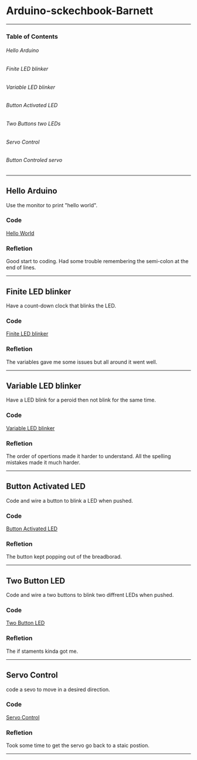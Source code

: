 # Arduino-sckechbook-Barnett
---
### Table of Contents

###### Hello Arduino

###### Finite LED blinker

###### Variable LED blinker

###### Button Activated LED

###### Two Buttons two LEDs

###### Servo Control

###### Button Controled servo



---
## Hello Arduino

Use the monitor to print "hello world".

### Code 
[Hello World](https://create.arduino.cc/editor/wbarnett/49148fc3-9480-4dba-9c02-c4ca2001703a/preview)

### Refletion
Good start to coding. Had some trouble remembering the semi-colon at the end of lines.

---

## Finite LED blinker

Have a count-down clock that blinks the LED.

### Code 
[Finite LED blinker](https://create.arduino.cc/editor/wbarnett/6a349bd3-ffad-4e96-ba48-023711feee24/preview)

### Refletion
The variables gave me some issues but all around it went well.

---

## Variable LED blinker

Have a LED blink for a peroid then not blink for the same time.

### Code 
[Variable LED blinker](https://create.arduino.cc/editor/wbarnett/36d9e2c4-c8fb-4244-852d-a021af18ee4d/preview)

### Refletion
The order of opertions made it harder to understand. All the spelling mistakes made it much harder.

---

## Button Activated LED

Code and wire a button to blink a LED when pushed.

### Code
[Button Activated LED](https://create.arduino.cc/editor/wbarnett/0ed824cb-0e50-45d4-b617-9abe279a898f/preview)

### Refletion
The button kept popping out of the breadborad. 


---

## Two Button LED

Code and wire a two buttons to blink two diffrent LEDs when pushed.

### Code
[Two Button LED](https://create.arduino.cc/editor/wbarnett/82b2ad86-b51d-4cf1-9df0-bc5ae980902b/preview)

### Refletion
The if staments kinda got me.

---

## Servo Control

code a sevo to move in a desired direction.

### Code
[Servo Control](https://create.arduino.cc/editor/wbarnett/562697cc-5d9a-4846-beda-99c7c29d302b)

### Refletion
Took some time to get the servo go back to a staic postion.

---
